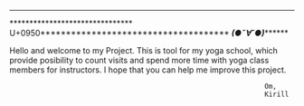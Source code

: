 ***************************************************************************
******************************* U+0950*************************************
*******************************(●ˇ∀ˇ●)*************************************


Hello and welcome to my Project. 
This is tool for my yoga school, which provide posibility to count visits 
and spend more time with yoga class members for instructors.
I hope that you can help me improve this project.


                                                                   Om,
                                                                   Kirill
